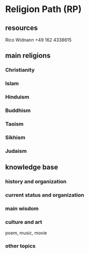 # Religion Path (RP)

## resources
Rico Widnann +49 162 4338615

## main religions
### Christianity
### Islam
### Hinduism
### Buddhism
### Taoism
### Sikhism
### Judaism


## knowledge base
### history and organization
### current status and organization
### main wisdom
### culture and art 
poem, music, movie
### other topics